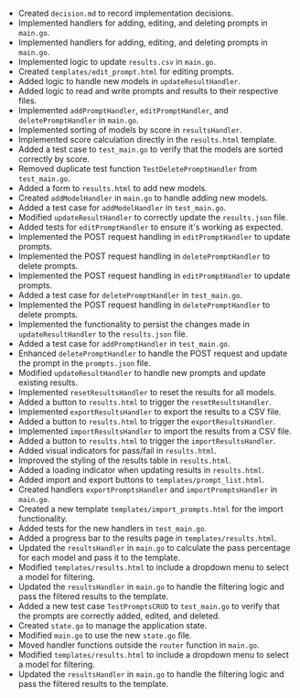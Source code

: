 - Created `decision.md` to record implementation decisions.
- Implemented handlers for adding, editing, and deleting prompts in `main.go`.
- Implemented handlers for adding, editing, and deleting prompts in `main.go`.
- Implemented logic to update `results.csv` in `main.go`.
- Created `templates/edit_prompt.html` for editing prompts.
- Added logic to handle new models in `updateResultHandler`.
- Added logic to read and write prompts and results to their respective files.
- Implemented `addPromptHandler`, `editPromptHandler`, and `deletePromptHandler` in `main.go`.
- Implemented sorting of models by score in `resultsHandler`.
- Implemented score calculation directly in the `results.html` template.
- Added a test case to `test_main.go` to verify that the models are sorted correctly by score.
- Removed duplicate test function `TestDeletePromptHandler` from `test_main.go`.
- Added a form to `results.html` to add new models.
- Created `addModelHandler` in `main.go` to handle adding new models.
- Added a test case for `addModelHandler` in `test_main.go`.
- Modified `updateResultHandler` to correctly update the `results.json` file.
- Added tests for `editPromptHandler` to ensure it's working as expected.
- Implemented the POST request handling in `editPromptHandler` to update prompts.
- Implemented the POST request handling in `deletePromptHandler` to delete prompts.
- Implemented the POST request handling in `editPromptHandler` to update prompts.
- Added a test case for `deletePromptHandler` in `test_main.go`.
- Implemented the POST request handling in `deletePromptHandler` to delete prompts.
- Implemented the functionality to persist the changes made in `updateResultHandler` to the `results.json` file.
- Added a test case for `addPromptHandler` in `test_main.go`.
- Enhanced `deletePromptHandler` to handle the POST request and update the prompt in the `prompts.json` file.
- Modified `updateResultHandler` to handle new prompts and update existing results.
- Implemented `resetResultsHandler` to reset the results for all models.
- Added a button to `results.html` to trigger the `resetResultsHandler`.
- Implemented `exportResultsHandler` to export the results to a CSV file.
- Added a button to `results.html` to trigger the `exportResultsHandler`.
- Implemented `importResultsHandler` to import the results from a CSV file.
- Added a button to `results.html` to trigger the `importResultsHandler`.
- Added visual indicators for pass/fail in `results.html`.
- Improved the styling of the results table in `results.html`.
- Added a loading indicator when updating results in `results.html`.
- Added import and export buttons to `templates/prompt_list.html`.
- Created handlers `exportPromptsHandler` and `importPromptsHandler` in `main.go`.
- Created a new template `templates/import_prompts.html` for the import functionality.
- Added tests for the new handlers in `test_main.go`.
- Added a progress bar to the results page in `templates/results.html`.
- Updated the `resultsHandler` in `main.go` to calculate the pass percentage for each model and pass it to the template.
- Modified `templates/results.html` to include a dropdown menu to select a model for filtering.
- Updated the `resultsHandler` in `main.go` to handle the filtering logic and pass the filtered results to the template.
- Added a new test case `TestPromptsCRUD` to `test_main.go` to verify that the prompts are correctly added, edited, and deleted.
- Created `state.go` to manage the application state.
- Modified `main.go` to use the new `state.go` file.
- Moved handler functions outside the `router` function in `main.go`.
- Modified `templates/results.html` to include a dropdown menu to select a model for filtering.
- Updated the `resultsHandler` in `main.go` to handle the filtering logic and pass the filtered results to the template.
